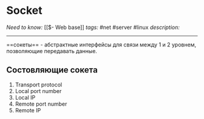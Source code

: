 # Socket
*Need to know:* [[$- Web base]]
*tags:* #net #server #linux
*description:*

---
 ==сокеты== - абстрактные интерфейсы для связи между 1 и 2 уровнем, позволяющие передавать данные.
 
 ## Состовляющие сокета
 1. Transport protocol
 2. Local port number
 3. Local IP
 4. Remote port number
 5. Remote IP